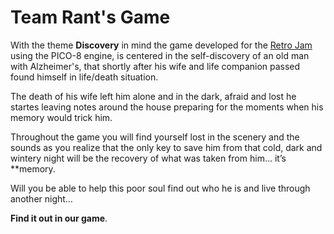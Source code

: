 # Team Rant's Game

With the theme **Discovery** in mind the game developed for the [Retro Jam](http://portographics.tech/retrojam) using the PICO-8 engine, is centered in the self-discovery of an old man with Alzheimer's, that shortly after his wife and life companion passed found himself in life/death situation.

The death of his wife left him alone and in the dark, afraid and lost he startes leaving notes around the house preparing for the moments when his memory would trick him.

Throughout the game you will find yourself lost in the scenery and the sounds as you realize that the only key to save him from that cold, dark and wintery night will be the recovery of what was taken from him… it’s **memory.

Will you be able to help this poor soul find out who he is and live through another night…

**Find it out in our game**.
